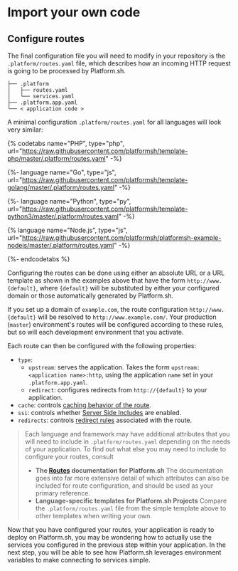 # Import your own code

## Configure routes

The final configuration file you will need to modify in your repository is the `.platform/routes.yaml` file, which describes how an incoming HTTP request is going to be processed by Platform.sh.

```.
├── .platform
│   ├── routes.yaml
│   └── services.yaml
├── .platform.app.yaml
└── < application code >
```

A minimal configuration `.platform/routes.yaml` for all languages will look very similar:

{% codetabs name="PHP", type="php", url="https://raw.githubusercontent.com/platformsh/template-php/master/.platform/routes.yaml" -%}

{%- language name="Go", type="js", url="https://raw.githubusercontent.com/platformsh/template-golang/master/.platform/routes.yaml" -%}

{%- language name="Python", type="py", url="https://raw.githubusercontent.com/platformsh/template-python3/master/.platform/routes.yaml" -%}

{% language name="Node.js", type="js", url="https://raw.githubusercontent.com/platformsh/platformsh-example-nodejs/master/.platform/routes.yaml" -%}

{%- endcodetabs %}

Configuring the routes can be done using either an absolute URL or a URL template as shown in the examples above that have the form `http://www.{default}`, where `{default}` will be substituted by either your configured domain or those automatically generated by Platform.sh.

If you set up a domain of `example.com`, the route configuration `http://www.{default}` will be resolved to `http://www.example.com/`. Your production (`master`) environment's routes will be configured according to these rules, but so will each development environment that you activate.

Each route can then be configured with the following properties:

  * `type`:
      * `upstream`: serves the application. Takes the form `upstream: <application name>:http`, using the application `name` set in your `.platform.app.yaml`.
      * `redirect`: configures redirects from `http://{default}` to your application.
  * `cache`: controls [caching behavior of the route](/configuration/routes/cache.md).
  * `ssi`: controls whether [Server Side Includes](/configuration/routes/ssi.md) are enabled.
  * `redirects`: controls [redirect rules](/configuration/routes/redirects.html) associated with the route.

> Each language and framework may have additional attributes that you will need to include in `.platform/routes.yaml` depending on the needs of your application. To find out what else you may need to include to configure your routes, consult
>
> * **The [Routes](/configuration/services.md) documentation for Platform.sh**
>    The documentation goes into far more extensive detail of which attributes can also be included for route configuration, and should be used as your primary reference.   
> * **Language-specific templates for Platform.sh Projects**
>    Compare the `.platform/routes.yaml` file from the simple template above to other templates when writing your own.

Now that you have configured your routes, your application is ready to deploy on Platform.sh, you may be wondering how to actually use the services you configured in the previous step within your application. In the next step, you will be able to see how Platform.sh leverages environment variables to make connecting to services simple.   

<div id = "buttons"></div>

<script>
    var navNextText = "I have configured my routes";
    var navButtons = {type: "navigation", prev: getPathObj("prev"), next: getPathObj("next", navNextText), div: "buttons"};
    makeButton(navButtons);
</script>
